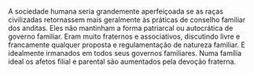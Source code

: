 ﻿A sociedade humana seria grandemente aperfeiçoada se as raças civilizadas retornassem  mais geralmente às práticas de conselho familiar dos anditas. Eles não mantinham a forma patriarcal ou autocrática de governo familiar. Eram muito fraternos e associativos, discutindo livre e francamente qualquer proposta e regulamentação de natureza familiar. E idealmente irmanados em todos seus governos familiares. Numa família ideal os afetos filial e parental são aumentados pela devoção fraterna.